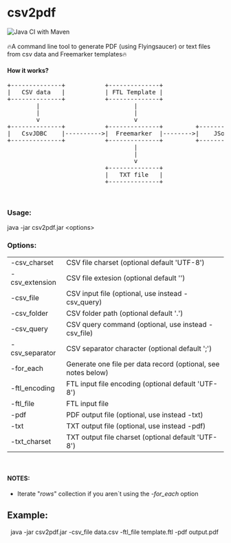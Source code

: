 # csv2pdf
![Java CI with Maven](https://github.com/redking00/csv2pdf/workflows/Java%20CI%20with%20Maven/badge.svg)
<br>
<br>
🔥A command line tool to generate PDF (using Flyingsaucer) or text files from csv data and Freemarker templates🔥
<br>

#### How it works?
<pre>
+--------------+           +--------------+                                                    
|   CSV data   |           | FTL Template |                                                   
+--------------+           +--------------+                                                   
        |                          |                                                          
        |                          |                                                           
        v                          v                                                           
+--------------+           +--------------+         +--------------+          +--------------+ 
|   CsvJDBC    |---------->|  Freemarker  |-------->|    JSoup     |--------->| FlyingSaucer | 
+--------------+           +--------------+         +--------------+          +--------------+ 
                                   |                                                  |        
                                   |                                                  |        
                                   v                                                  v        
                           +--------------+                                   +--------------+ 
                           |   TXT file   |                                   |   PDF file   | 
                           +--------------+                                   +--------------+ 
</pre>
<br>

### Usage: 
java -jar csv2pdf.jar &lt;options&gt;

### Options: 
<table>
 <tr><td>-csv_charset <arg></td><td>CSV file charset (optional default 'UTF-8')</td></tr>
 <tr><td>-csv_extension <arg></td><td>CSV file extesion (optional default '')</td></tr>
 <tr><td>-csv_file <arg></td><td>CSV input file (optional, use instead -csv_query)</td></tr>
 <tr><td>-csv_folder <arg></td><td>CSV folder path (optional default '.')</td></tr>
 <tr><td>-csv_query <arg></td><td>CSV query command (optional, use instead -csv_file)</td></tr>
 <tr><td>-csv_separator <arg></td><td>CSV separator character (optional default ';')</td></tr>
 <tr><td>-for_each</td><td>Generate one file per data record (optional, see notes below)</td></tr>
 <tr><td>-ftl_encoding <arg></td><td>FTL input file encoding (optional default 'UTF-8')</td></tr>
 <tr><td>-ftl_file <arg></td><td>FTL input file</td></tr>
 <tr><td>-pdf <arg></td><td>PDF output file (optional, use instead -txt)</td></tr>
 <tr><td>-txt <arg></td><td>TXT output file (optional, use instead -pdf)</td></tr>
 <tr><td>-txt_charset <arg></td><td>TXT output file charset (optional default 'UTF-8')</td></tr>
</table>
<br>

#### NOTES:<br>
 - Iterate "*rows*" collection if you aren´t using the *-for_each* option
 
## Example:<br>
&nbsp;&nbsp;java -jar csv2pdf.jar -csv_file data.csv -ftl_file template.ftl -pdf output.pdf
<br>


